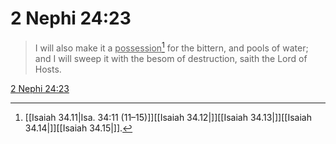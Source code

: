 # 2 Nephi 24:23

> I will also make it a <u>possession</u>[^a] for the bittern, and pools of water; and I will sweep it with the besom of destruction, saith the Lord of Hosts.

[2 Nephi 24:23](https://www.churchofjesuschrist.org/study/scriptures/bofm/2-ne/24?lang=eng&id=p23#p23)


[^a]: [[Isaiah 34.11|Isa. 34:11 (11–15)]][[Isaiah 34.12|]][[Isaiah 34.13|]][[Isaiah 34.14|]][[Isaiah 34.15|]].  
